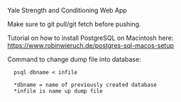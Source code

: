Yale Strength and Conditioning Web App

Make sure to git pull/git fetch before pushing.

Tutorial on how to install PostgreSQL on Macintosh here: 
  https://www.robinwieruch.de/postgres-sql-macos-setup
  
Command to change dump file into database:
```
  psql dbname < infile
  
  *dbname = name of previously created database
  *infile is name up dump file
```


